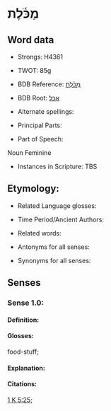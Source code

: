 # מַכֹּ֫לֶת

<!-- Status: S2="NeedsEdits" -->
<!-- Lexica used for edits:   -->

## Word data

* Strongs: H4361

* TWOT: 85g

* BDB Reference: [מַכֹּ֫לֶת](rc://en/bdb/dict/a.dc.ai)

* BDB Root: [אכל](rc://en/bdb/dict/a.dc.aa)

* Alternate spellings:

* Principal Parts:

* Part of Speech:

Noun Feminine

* Instances in Scripture: TBS

## Etymology:

* Related Language glosses:

* Time Period/Ancient Authors:

* Related words:

* Antonyms for all senses:

* Synonyms for all senses:

## Senses

### Sense 1.0:

#### Definition:

#### Glosses:

food-stuff; 

#### Explanation:

#### Citations:

[1 K 5:25](rc://he/uhb/book/1ki/5/25); 

